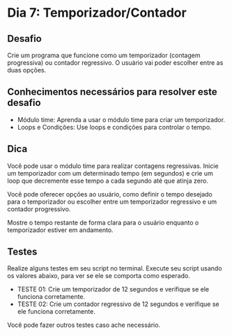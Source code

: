 # Dia 7: Temporizador/Contador

## Desafio

Crie um programa que funcione como um temporizador (contagem progressiva) ou contador regressivo. O usuário vai poder escolher entre as duas opções.

## Conhecimentos necessários para resolver este desafio

- Módulo time: Aprenda a usar o módulo time para criar um temporizador.
- Loops e Condições: Use loops e condições para controlar o tempo.

## Dica

Você pode usar o módulo time para realizar contagens regressivas. Inicie um temporizador com um determinado tempo (em segundos) e crie um loop que decremente esse tempo a cada segundo até que atinja zero.

Você pode oferecer opções ao usuário, como definir o tempo desejado para o temporizador ou escolher entre um temporizador regressivo e um contador progressivo.

Mostre o tempo restante de forma clara para o usuário enquanto o temporizador estiver em andamento.

## Testes

Realize alguns testes em seu script no terminal. Execute seu script usando os valores abaixo, para ver se ele se comporta como esperado.

- TESTE 01: Crie um temporizador de 12 segundos e verifique se ele funciona corretamente.
- TESTE 02: Crie um contador regressivo de 12 segundos e verifique se ele funciona corretamente.

Você pode fazer outros testes caso ache necessário.